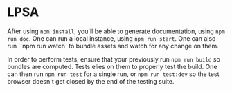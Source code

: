 # LPSA

After using `npm install`, you'll be able to generate documentation, using `npm run doc`.
One can run a local instance, using `npm run start`. One can also run ``npm run watch` to bundle assets and watch for any change on them.

In order to perform tests, ensure that your previously run `npm run build` so bundles are computed. Tests elies on them to properly test the build.
One can then run `npm run test` for a single run, or `npm run test:dev` so the test browser doesn't get closed by the end of the testing suite.
